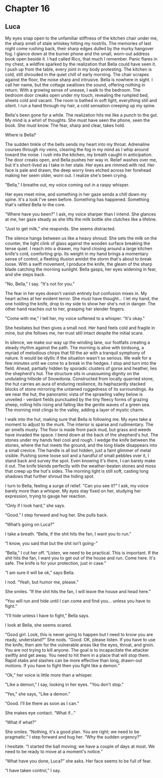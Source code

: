 # Chapter 16 
## Luca
 
My eyes snap open to the unfamiliar stiffness of the kitchen chair under me, the sharp smell of stale whiskey hitting my nostrils. The memories of last night come rushing back, their sharp edges dulled by the murky hangover fog. I glance down at the burner phone and the small, worn-out address book open beside it. I had called Rico, that much I remember. Panic flares in my chest, a wildfire sparked by the realization that Bella could have seen it. I push up from the table, every joint in my body protesting. The kitchen is cold, still shrouded in the quiet chill of early morning. The chair scrapes against the floor, the noise sharp and intrusive. Bella is nowhere in sight. I call her name, but the cottage swallows the sound, offering nothing in return. With a growing sense of unease, I walk to the bedroom. The bedroom door creaks open under my touch, revealing the rumpled bed, sheets cold and vacant. The room is bathed in soft light, everything still and silent. I run a hand through my hair, a cold sensation creeping up my spine. 
 
Bella's been gone for a while. The realization hits me like a punch to the gut. My mind is a whirl of thoughts. She must have seen the phone, seen the book. She must know. The fear, sharp and clear, takes hold. 
 
Where is Bella?
 
The sudden tinkle of the bells sends my heart into my throat. Adrenaline courses through my veins, clearing the fog in my mind as I whip around toward the noise. I rush into the kitchen, my breath caught in anticipation. The door creaks open, and Bella pushes her way in. Relief washes over me, but it's short-lived as I take in her state. Her eyes are rimmed with red. Her face is pale and drawn, the deep worry lines etched across her forehead making her seem older, worn out. I realize she's been crying.
 
"Bella," I breathe out, my voice coming out in a raspy whisper.
 
Her eyes meet mine, and something in her gaze sends a chill down my spine. It's a look I've seen before. Something has happened. Something that's rattled Bella to the core.
 
"Where have you been?" I ask, my voice sharper than I intend. She glances at me, her gaze steady as she lifts the milk bottle she clutches like a lifeline.
 
"Just to get milk," she responds. She seems distracted.
 
The silence hangs between us like a heavy shroud. She sets the milk on the counter, the light clink of glass against the wooden surface breaking the tense quiet. I reach into a drawer, my hand closing around a large kitchen knife's cold, comforting grip. Its weight in my hand brings a momentary sense of control, a fleeting illusion amidst the storm that's about to break loose. With a swift movement, I produce the knife, the gleam of the sharp blade catching the morning sunlight. Bella gasps, her eyes widening in fear, and she steps back.
 
"No, Bella," I say. "It's not for you."
 
The fear in her eyes doesn't vanish entirely but confusion mixes in. My heart aches at her evident terror. She must have thought... I let my hand, the one holding the knife, drop to my side to show her she's not in danger. The other hand reaches out to her, grasping her slender fingers.
 
"Come with me," I tell her, my voice softened to a whisper. "It's okay."
 
She hesitates but then gives a small nod. Her hand feels cold and fragile in mine, but she follows me, her trust still intact despite the initial scare. 

In silence, we make our way up the winding lane, our footfalls creating a steady rhythm against the path. The morning is alive with birdsong, a myriad of melodious chirps that fill the air with a tranquil symphony of nature. It would be idyllic if the situation wasn't so serious. We walk for a few minutes until we come to a break in the hedges. I stop and turn into the field. Ahead, partially hidden by sporadic clusters of gorse and heather, lies the shepherd's hut. The structure sits in unassuming dignity on the undulating hillside of Snowdonia. Constructed from locally quarried stone, the hut carries an aura of enduring resilience, its haphazardly stacked blocks of stone mirroring the untamed ruggedness of its surroundings. As we near the hut, the panoramic vista of the sprawling valley below is unveiled - verdant fields punctuated by the tiny fleecy forms of grazing sheep, rolling hills rising and falling like the gentle waves of a green sea. The morning mist clings to the valley, adding a layer of mystic charm.
 
I walk into the hut, making sure that Bella is following me. My eyes take a moment to adjust to the murk. The interior is sparse and rudimentary. The air smells musty. The floor is made from pack mud, but grass and weeds have invaded the space. I bend down at the back of the shepherd's hut. The stones under my hands feel cool and rough. I wedge the knife between the stones, where the hut meets the ground, and the long blade disappears into a small crevice. The handle is all but hidden, just a faint glimmer of metal visible. Pushing some loose soil and a handful of small pebbles over it, I stand back and survey the spot. Even knowing it's there, I can barely make it out. The knife blends perfectly with the weather-beaten stones and moss that creep up the hut's sides. The morning light is still soft, casting long shadows that further shroud the hiding spot.
 
I turn to Bella, feeling a surge of relief. "Can you see it?" I ask, my voice barely more than a whisper. My eyes stay fixed on her, studying her expression, trying to gauge her reaction. 

“Only if I look hard,” she says.
 
“Good.” I step forward and hug her. She pulls back.
 
“What’s going on Luca?”
 
I take a breath. “Bella, if the shit hits the fan, I want you to run.”
 
“I know, you said that but the shit isn’t going-”
 
“Bella,” I cut her off. “Listen, we need to be practical. This is important. If the shit hits the fan, I want you to get out of the house and run. Come here. It's safe. The knife is for your protection, just in case.”
 
“I am sure it will be ok,” says Bella.
 
I nod. “Yeah, but humor me, please.”
 
She smiles. “If the shit hits the fan, I will leave the house and head here.”
 
“You will run and hide until I can come and find you... unless you have to fight.”
 
“I’ll hide unless I have to fight,” Bella says.

I look at Bella, she seems scared.
 
“Good girl. Look, this is never going to happen but I need to know you are ready, understand?" She nods. "Good. OK, please listen. If you have to use the knife, then aim for the vulnerable areas like the eyes, throat, and groin. You are not trying to kill anyone. The goal is to incapacitate the attacker swiftly and get away. You need to hit them in a place that will stop them. Rapid stabs and slashes can be more effective than long, drawn-out motions. If you have to fight then you fight like a demon.”
 
“Ok,” her voice is little more than a whisper.

"Like a demon," I say, looking in her eyes. "You don't stop."

"Yes," she says, "Like a demon."
 
“Good. I’ll be there as soon as I can.”
 
She makes eye contact. “What if…”
 
“What if what?”
 
She smiles. “Nothing, it's a good plan. You are right; we need to be pragmatic.” I step forward and hug her. “Why the sudden urgency?”
 
I hesitate. “I started the ball moving; we have a couple of days at most. We need to be ready to move at a moment's notice.”
 
“What have you done, Luca?” she asks. Her face seems to be full of fear.
 
“I have taken control,” I say.
